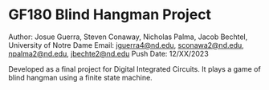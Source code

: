 # GF180 Blind Hangman Project

Author: Josue Guerra, Steven Conaway, Nicholas Palma, Jacob Bechtel, University of Notre Dame
Email:  jguerra4@nd.edu, sconawa2@nd.edu, npalma2@nd.edu, jbechte2@nd.edu
Push Date: 12/XX/2023

Developed as a final project for Digital Integrated Circuits. It plays a game of blind hangman using a finite state machine.
